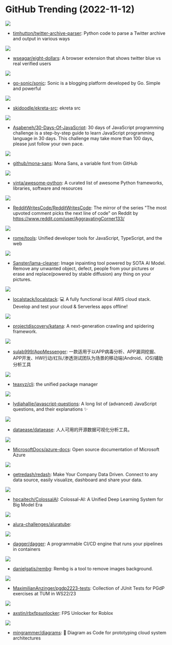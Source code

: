 # GitHub Trending (2022-11-12)

![](https://img.shields.io/badge/Python-New%20138-green?style=flat-square&logo=appveyor)
- [timhutton/twitter-archive-parser](https://github.com/timhutton/twitter-archive-parser): Python code to parse a Twitter archive and output in various ways

![](https://img.shields.io/badge/JavaScript-New%20164-green?style=flat-square&logo=appveyor)
- [wseagar/eight-dollars](https://github.com/wseagar/eight-dollars): A browser extension that shows twitter blue vs real verified users

![](https://img.shields.io/badge/Go-New%2041-green?style=flat-square&logo=appveyor)
- [go-sonic/sonic](https://github.com/go-sonic/sonic): Sonic is a blogging platform developed by Go. Simple and powerful

![](https://img.shields.io/badge/TSQL-New%2034-green?style=flat-square&logo=appveyor)
- [skidoodle/ekreta-src](https://github.com/skidoodle/ekreta-src): ekreta src

![](https://img.shields.io/badge/JavaScript-New%20172-green?style=flat-square&logo=appveyor)
- [Asabeneh/30-Days-Of-JavaScript](https://github.com/Asabeneh/30-Days-Of-JavaScript): 30 days of JavaScript programming challenge is a step-by-step guide to learn JavaScript programming language in 30 days. This challenge may take more than 100 days, please just follow your own pace.

![](https://img.shields.io/badge/none-New%20328-green?style=flat-square&logo=appveyor)
- [github/mona-sans](https://github.com/github/mona-sans): Mona Sans, a variable font from GitHub

![](https://img.shields.io/badge/Python-New%20209-green?style=flat-square&logo=appveyor)
- [vinta/awesome-python](https://github.com/vinta/awesome-python): A curated list of awesome Python frameworks, libraries, software and resources

![](https://img.shields.io/badge/Python-New%208-green?style=flat-square&logo=appveyor)
- [RedditWritesCode/RedditWritesCode](https://github.com/RedditWritesCode/RedditWritesCode): The mirror of the series "The most upvoted comment picks the next line of code" on Reddit by https://www.reddit.com/user/AggravatingCorner133/

![](https://img.shields.io/badge/Rust-New%20239-green?style=flat-square&logo=appveyor)
- [rome/tools](https://github.com/rome/tools): Unified developer tools for JavaScript, TypeScript, and the web

![](https://img.shields.io/badge/Python-New%2099-green?style=flat-square&logo=appveyor)
- [Sanster/lama-cleaner](https://github.com/Sanster/lama-cleaner): Image inpainting tool powered by SOTA AI Model. Remove any unwanted object, defect, people from your pictures or erase and replace(powered by stable diffusion) any thing on your pictures.

![](https://img.shields.io/badge/Python-New%2019-green?style=flat-square&logo=appveyor)
- [localstack/localstack](https://github.com/localstack/localstack): 💻 A fully functional local AWS cloud stack. Develop and test your cloud & Serverless apps offline!

![](https://img.shields.io/badge/Go-New%20812-green?style=flat-square&logo=appveyor)
- [projectdiscovery/katana](https://github.com/projectdiscovery/katana): A next-generation crawling and spidering framework.

![](https://img.shields.io/badge/none-New%205-green?style=flat-square&logo=appveyor)
- [sulab999/AppMessenger](https://github.com/sulab999/AppMessenger): 一款适用于以APP病毒分析、APP漏洞挖掘、APP开发、HW行动/红队/渗透测试团队为场景的移动端(Android、iOS)辅助分析工具

![](https://img.shields.io/badge/TypeScript-New%2022-green?style=flat-square&logo=appveyor)
- [teaxyz/cli](https://github.com/teaxyz/cli): the unified package manager

![](https://img.shields.io/badge/none-New%2027-green?style=flat-square&logo=appveyor)
- [lydiahallie/javascript-questions](https://github.com/lydiahallie/javascript-questions): A long list of (advanced) JavaScript questions, and their explanations ✨

![](https://img.shields.io/badge/Java-New%2024-green?style=flat-square&logo=appveyor)
- [dataease/dataease](https://github.com/dataease/dataease): 人人可用的开源数据可视化分析工具。

![](https://img.shields.io/badge/PowerShell-New%208-green?style=flat-square&logo=appveyor)
- [MicrosoftDocs/azure-docs](https://github.com/MicrosoftDocs/azure-docs): Open source documentation of Microsoft Azure

![](https://img.shields.io/badge/Python-New%209-green?style=flat-square&logo=appveyor)
- [getredash/redash](https://github.com/getredash/redash): Make Your Company Data Driven. Connect to any data source, easily visualize, dashboard and share your data.

![](https://img.shields.io/badge/Python-New%20261-green?style=flat-square&logo=appveyor)
- [hpcaitech/ColossalAI](https://github.com/hpcaitech/ColossalAI): Colossal-AI: A Unified Deep Learning System for Big Model Era

![](https://img.shields.io/badge/none-New%2021-green?style=flat-square&logo=appveyor)
- [alura-challenges/aluratube](https://github.com/alura-challenges/aluratube): 

![](https://img.shields.io/badge/Go-New%20199-green?style=flat-square&logo=appveyor)
- [dagger/dagger](https://github.com/dagger/dagger): A programmable CI/CD engine that runs your pipelines in containers

![](https://img.shields.io/badge/Python-New%2057-green?style=flat-square&logo=appveyor)
- [danielgatis/rembg](https://github.com/danielgatis/rembg): Rembg is a tool to remove images background.

![](https://img.shields.io/badge/Java-New%203-green?style=flat-square&logo=appveyor)
- [MaximilianAnzinger/pgdp2223-tests](https://github.com/MaximilianAnzinger/pgdp2223-tests): Collection of JUnit Tests for PGdP exercises at TUM in WS22/23

![](https://img.shields.io/badge/C%2B%2B-New%2011-green?style=flat-square&logo=appveyor)
- [axstin/rbxfpsunlocker](https://github.com/axstin/rbxfpsunlocker): FPS Unlocker for Roblox

![](https://img.shields.io/badge/Python-New%2096-green?style=flat-square&logo=appveyor)
- [mingrammer/diagrams](https://github.com/mingrammer/diagrams): 🎨 Diagram as Code for prototyping cloud system architectures

